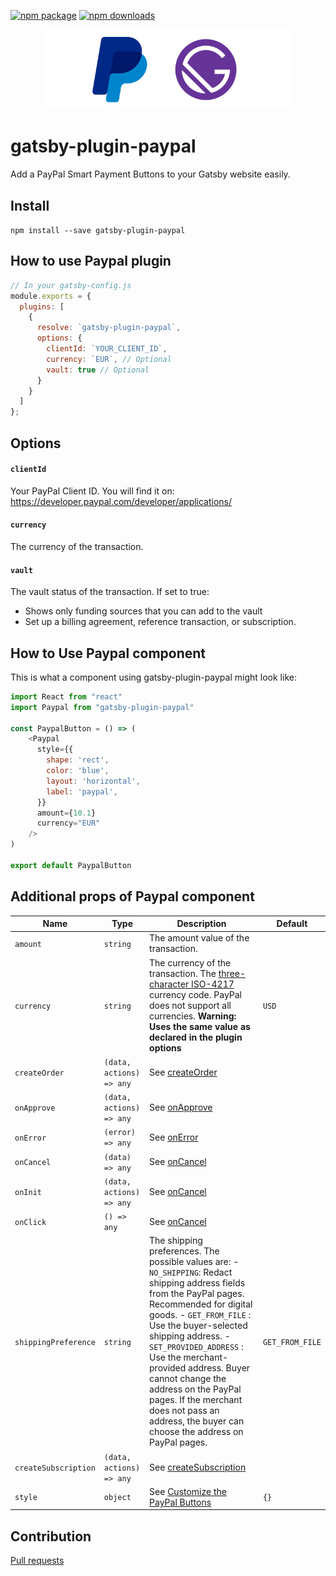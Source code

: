 [![npm package](https://badge.fury.io/js/gatsby-plugin-paypal.svg)](https://www.npmjs.com/package/gatsby-plugin-paypal/)
[![npm downloads](https://img.shields.io/npm/dm/gatsby-plugin-paypal.svg)](https://www.npmjs.com/package/gatsby-plugin-paypal/)

<p align="center">
    <img alt="Gatsby-Paypal-Plugin" src="https://raw.githubusercontent.com/alexislepresle/gatsby-plugin-paypal/master/ressources/gatsby-paypal.png" width="400" />
</p>

# gatsby-plugin-paypal

Add a PayPal Smart Payment Buttons to your Gatsby website easily.

## Install

`npm install --save gatsby-plugin-paypal`

## How to use Paypal plugin

```javascript
// In your gatsby-config.js
module.exports = {
  plugins: [
    {
      resolve: `gatsby-plugin-paypal`,
      options: {
        clientId: `YOUR_CLIENT_ID`,
        currency: `EUR`, // Optional
        vault: true // Optional
      }
    }
  ]
};
```

## Options

#### `clientId`

Your PayPal Client ID.
You will find it on: https://developer.paypal.com/developer/applications/

#### `currency`

The currency of the transaction.	

#### `vault`

The vault status of the transaction. If set to true:
  - Shows only funding sources that you can add to the vault
  - Set up a billing agreement, reference transaction, or subscription.


## How to Use Paypal component

This is what a component using gatsby-plugin-paypal might look like:

```js
import React from "react"
import Paypal from "gatsby-plugin-paypal"

const PaypalButton = () => (
    <Paypal 
      style={{
        shape: 'rect',
        color: 'blue',
        layout: 'horizontal',
        label: 'paypal',
      }}
      amount={10.1}
      currency="EUR"
    />
)

export default PaypalButton
```

## Additional props of Paypal component


| Name                      | Type                      | Description                                                                                        | Default        |
| ------------------------- | ------------------------- | -------------------------------------------------------------------------------------------------- | -------------- |
| `amount`                  | `string`                  | The amount value of the transaction.                                                               |                |
| `currency`                | `string`                  | The currency of the transaction. The [three-character ISO-4217](https://developer.paypal.com/docs/integration/direct/rest/currency-codes/) currency code. PayPal does not support all currencies. **Warning: Uses the same value as declared in the plugin options**                                                                 | `USD`          |
| `createOrder`             | `(data, actions) => any`  | See [createOrder](https://developer.paypal.com/docs/checkout/integrate/#5-capture-the-transaction) |                |
| `onApprove`               | `(data, actions) => any`  | See [onApprove](https://developer.paypal.com/docs/checkout/integration-features/funding-failure/)  |                |             |
| `onError`                 | `(error) => any`          | See [onError](https://developer.paypal.com/docs/checkout/integration-features/handle-errors)       |                |
| `onCancel`                | `(data) => any`           | See [onCancel](https://developer.paypal.com/docs/checkout/integration-features/cancellation-page/) |                |
| `onInit`                  | `(data, actions) => any`  | See [onCancel](https://developer.paypal.com/docs/checkout/integration-features/validation/)        |                |
| `onClick`                 | `() => any`               | See [onCancel](https://developer.paypal.com/docs/checkout/integration-features/validation/)        |                |
| `shippingPreference`      | `string`                  | The shipping preferences. The possible values are: -`NO_SHIPPING`:  Redact shipping address fields from the PayPal pages. Recommended for digital goods. - `GET_FROM_FILE` :  Use the buyer-selected shipping address. - `SET_PROVIDED_ADDRESS` :  Use the merchant-provided address. Buyer cannot change the address on the PayPal pages. If the merchant does not pass an address, the buyer can choose the address on PayPal pages.    | `GET_FROM_FILE`        |
| `createSubscription`      | `(data, actions) => any`                | See [createSubscription](https://developer.paypal.com/docs/subscriptions/integrate/#4-create-a-subscription)                                                                                        |
| `style`                   | `object`                  | See [Customize the PayPal Buttons](https://developer.paypal.com/docs/checkout/integration-features/customize-button) | `{}` |


## Contribution

[Pull requests](https://github.com/alexislepresle/gatsby-plugin-paypal/pulls)
